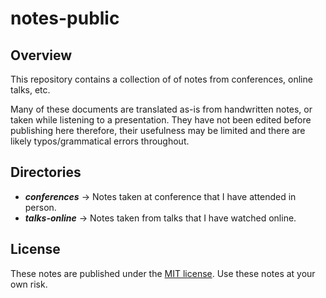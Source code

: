 # notes-public

## Overview

This repository contains a collection of of notes from conferences, online talks, etc.

Many of these documents are translated as-is from handwritten notes, or taken while listening to a presentation. They have not been edited before publishing here therefore, their usefulness may be limited and there are likely
typos/grammatical errors throughout.

## Directories

  * ***conferences*** -> Notes taken at conference that I have attended in person.
  * ***talks-online*** -> Notes taken from talks that I have watched online.

## License

These notes are published under the [MIT license](LICENSE). Use these notes at your own risk.
